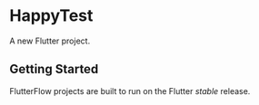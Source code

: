 # HappyTest

A new Flutter project.

## Getting Started

FlutterFlow projects are built to run on the Flutter _stable_ release.
